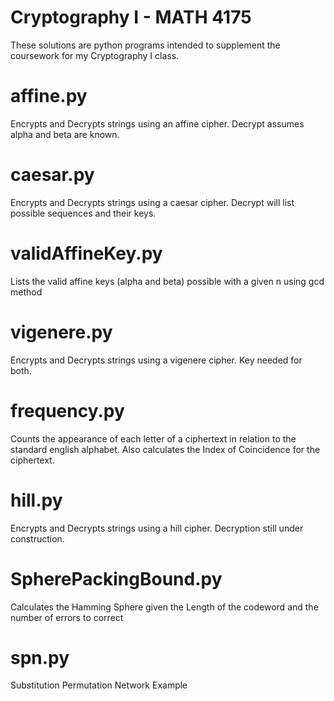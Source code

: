 # Cryptography I - MATH 4175

These solutions are python programs intended to supplement the coursework for my Cryptography I class.

# affine.py
Encrypts and Decrypts strings using an affine cipher. Decrypt assumes alpha and beta are known.

# caesar.py
Encrypts and Decrypts strings using a caesar cipher. Decrypt will list possible sequences and their keys.

# validAffineKey.py
Lists the valid affine keys (alpha and beta) possible with a given n using gcd method

# vigenere.py
Encrypts and Decrypts strings using a vigenere cipher. Key needed for both.

# frequency.py
Counts the appearance of each letter of a ciphertext in relation to the standard english alphabet.
Also calculates the Index of Coincidence for the ciphertext.

# hill.py
Encrypts and Decrypts strings using a hill cipher. Decryption still under construction.

# SpherePackingBound.py
Calculates the Hamming Sphere given the Length of the codeword and the number of errors to correct

# spn.py
Substitution Permutation Network Example
